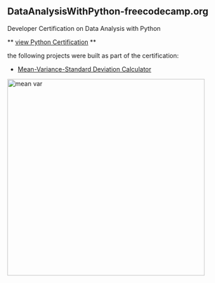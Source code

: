 ## DataAnalysisWithPython-freecodecamp.org
Developer Certification on Data Analysis with Python

** [view Python Certification](https://www.freecodecamp.org/certification/dajo/data-analysis-with-python-v7) **

the following projects were built as part of the certification:

- [Mean-Variance-Standard Deviation Calculator](https://replit.com/@DaJo/fcc-mean-var-std#main.py)

<img width="449" alt="mean var" src="https://github.com/dajo09/DataAnalysisWithPython-freecodecamp.org/assets/33592524/b9a366dd-13fd-47c3-bf00-b1fb531293ba">


  

  
